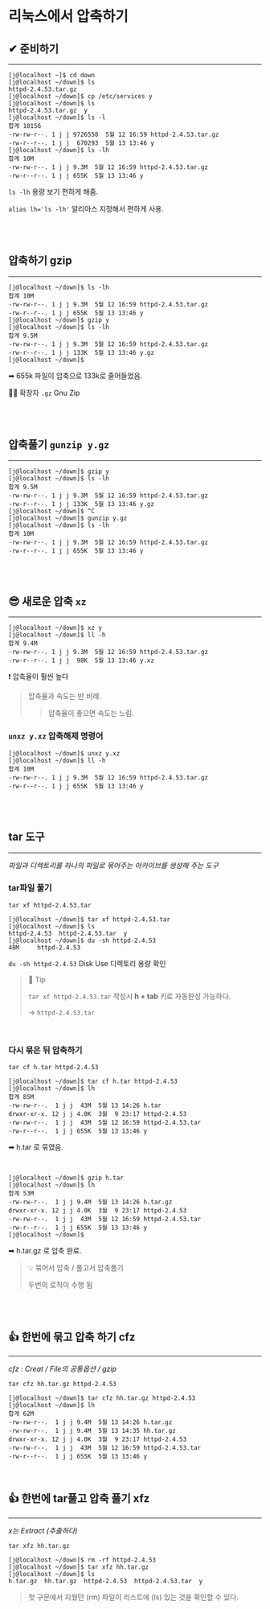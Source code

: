 # 리눅스에서 압축하기

## ✔ 준비하기
---

```
[j@localhost ~]$ cd down
[j@localhost ~/down]$ ls
httpd-2.4.53.tar.gz
[j@localhost ~/down]$ cp /etc/services y
[j@localhost ~/down]$ ls
httpd-2.4.53.tar.gz  y
[j@localhost ~/down]$ ls -l
합계 10156
-rw-rw-r--. 1 j j 9726558  5월 12 16:59 httpd-2.4.53.tar.gz
-rw-r--r--. 1 j j  670293  5월 13 13:46 y
[j@localhost ~/down]$ ls -lh  
합계 10M
-rw-rw-r--. 1 j j 9.3M  5월 12 16:59 httpd-2.4.53.tar.gz
-rw-r--r--. 1 j j 655K  5월 13 13:46 y
```

`ls -lh` 용량 보기 편하게 해줌.

`alias lh='ls -lh'` 알리아스 지정해서 편하게 사용.

<br/>
<br/>

## 압축하기 gzip
---

```
[j@localhost ~/down]$ ls -lh
합계 10M
-rw-rw-r--. 1 j j 9.3M  5월 12 16:59 httpd-2.4.53.tar.gz
-rw-r--r--. 1 j j 655K  5월 13 13:46 y
[j@localhost ~/down]$ gzip y
[j@localhost ~/down]$ ls -lh
합계 9.5M
-rw-rw-r--. 1 j j 9.3M  5월 12 16:59 httpd-2.4.53.tar.gz
-rw-r--r--. 1 j j 133K  5월 13 13:46 y.gz 
[j@localhost ~/down]$
```

➡ 655k 파일이 압축으로 133k로 줄어들었음. 

🤷‍♂️ 확장자 `.gz` Gnu Zip

<br/>
<br/>

## 압축풀기 `gunzip y.gz`
---

```
[j@localhost ~/down]$ gzip y
[j@localhost ~/down]$ ls -lh
합계 9.5M
-rw-rw-r--. 1 j j 9.3M  5월 12 16:59 httpd-2.4.53.tar.gz
-rw-r--r--. 1 j j 133K  5월 13 13:46 y.gz
[j@localhost ~/down]$ ^C
[j@localhost ~/down]$ gunzip y.gz
[j@localhost ~/down]$ ls -lh
합계 10M
-rw-rw-r--. 1 j j 9.3M  5월 12 16:59 httpd-2.4.53.tar.gz
-rw-r--r--. 1 j j 655K  5월 13 13:46 y
```

<br/>
<br/>

## 😎 새로운 압축 `xz`
---

```
[j@localhost ~/down]$ xz y
[j@localhost ~/down]$ ll -h
합계 9.4M
-rw-rw-r--. 1 j j 9.3M  5월 12 16:59 httpd-2.4.53.tar.gz
-rw-r--r--. 1 j j  98K  5월 13 13:46 y.xz
```

❗ 압축율이 훨씬 높다
> 압축율과 속도는 반 비례.
>> 압축율이 좋으면 속도는 느림.

### `unxz y.xz` 압축해제 명령어

```
[j@localhost ~/down]$ unxz y.xz
[j@localhost ~/down]$ ll -h
합계 10M
-rw-rw-r--. 1 j j 9.3M  5월 12 16:59 httpd-2.4.53.tar.gz
-rw-r--r--. 1 j j 655K  5월 13 13:46 y
```

<br/>
<br/>

## tar 도구
---
*파일과 디렉토리를 하나의 파일로 묶어주는 아카이브를 생성해 주는 도구*

### tar파일 풀기

`tar xf httpd-2.4.53.tar`

```
[j@localhost ~/down]$ tar xf httpd-2.4.53.tar
[j@localhost ~/down]$ ls
httpd-2.4.53  httpd-2.4.53.tar  y
[j@localhost ~/down]$ du -sh httpd-2.4.53
48M     httpd-2.4.53
```

`du -sh httpd-2.4.53` Disk Use 디렉토리 용량 확인

> 📌 Tip
>
> `tar xf httpd-2.4.53.tar` 작성시 **h + tab** 키로 자동완성 가능하다.
> 
> -> `httpd-2.4.53.tar`

<br/>

### 다시 묶은 뒤 압축하기

`tar cf h.tar httpd-2.4.53`

```
[j@localhost ~/down]$ tar cf h.tar httpd-2.4.53
[j@localhost ~/down]$ lh
합계 85M
-rw-rw-r--.  1 j j  43M  5월 13 14:26 h.tar
drwxr-xr-x. 12 j j 4.0K  3월  9 23:17 httpd-2.4.53
-rw-rw-r--.  1 j j  43M  5월 12 16:59 httpd-2.4.53.tar
-rw-r--r--.  1 j j 655K  5월 13 13:46 y
```

➡ h.tar 로 묶였음.

<br/>

```
[j@localhost ~/down]$ gzip h.tar
[j@localhost ~/down]$ lh
합계 53M
-rw-rw-r--.  1 j j 9.4M  5월 13 14:26 h.tar.gz
drwxr-xr-x. 12 j j 4.0K  3월  9 23:17 httpd-2.4.53
-rw-rw-r--.  1 j j  43M  5월 12 16:59 httpd-2.4.53.tar
-rw-r--r--.  1 j j 655K  5월 13 13:46 y
[j@localhost ~/down]$

```

➡ h.tar.gz 로 압축 완료.

> 💡 묶어서 압축 / 풀고서 압축풀기
>
> 두번의 로직이 수행 됨

<br/>
<br/>

## 👍 한번에 묶고 압축 하기 cfz
---

*cfz : Creat / File의 공통옵션 / gzip*

`tar cfz hh.tar.gz httpd-2.4.53`

```
[j@localhost ~/down]$ tar cfz hh.tar.gz httpd-2.4.53
[j@localhost ~/down]$ lh
합계 62M
-rw-rw-r--.  1 j j 9.4M  5월 13 14:26 h.tar.gz
-rw-rw-r--.  1 j j 9.4M  5월 13 14:35 hh.tar.gz
drwxr-xr-x. 12 j j 4.0K  3월  9 23:17 httpd-2.4.53
-rw-rw-r--.  1 j j  43M  5월 12 16:59 httpd-2.4.53.tar
-rw-r--r--.  1 j j 655K  5월 13 13:46 y
```

<br/>

## 👍 한번에 tar풀고 압축 풀기 xfz
---

*x는 Extract (추출하다)*

`tar xfz hh.tar.gz`

```
[j@localhost ~/down]$ rm -rf httpd-2.4.53
[j@localhost ~/down]$ tar xfz hh.tar.gz
[j@localhost ~/down]$ ls
h.tar.gz  hh.tar.gz  httpd-2.4.53  httpd-2.4.53.tar  y
```

> 첫 구문에서 지웠던 (rm) 파일이 리스트에 (ls) 있는 것을 확인할 수 있다.